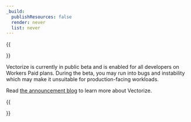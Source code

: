 ```yaml
---
_build:
  publishResources: false
  render: never
  list: never
---
```


{{<Aside type="note" header="Vectorize is in public beta">}}

Vectorize is currently in public beta and is enabled for all developers on Workers Paid plans. During the beta, you may run into bugs and instability which may make it unsuitable for production-facing workloads.

Read [the announcement blog](https://blog.Khulnasoft.com/vectorize-vector-database-open-beta/) to learn more about Vectorize.

{{</Aside>}}
